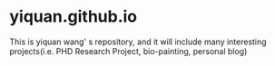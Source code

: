 # yiquan.github.io
This is yiquan wang' s repository, and it will include many interesting projects(i.e. PHD Research Project, bio-painting, personal blog)
